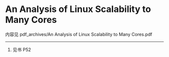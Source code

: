 # An Analysis of Linux Scalability to Many Cores

内容见 pdf_archives/An Analysis of Linux Scalability to Many Cores.pdf

---
1. 见书 P52
